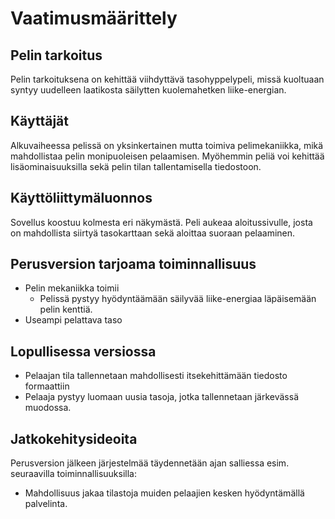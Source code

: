# Vaatimusmäärittely

## Pelin tarkoitus
Pelin tarkoituksena on kehittää viihdyttävä tasohyppelypeli, missä kuoltuaan syntyy uudelleen laatikosta säilytten kuolemahetken liike-energian.


## Käyttäjät

Alkuvaiheessa pelissä on yksinkertainen mutta toimiva pelimekaniikka, mikä mahdollistaa pelin monipuoleisen pelaamisen. Myöhemmin peliä voi kehittää lisäominaisuuksilla sekä pelin tilan tallentamisella tiedostoon. 


## Käyttöliittymäluonnos

Sovellus koostuu kolmesta eri näkymästä. Peli aukeaa aloitussivulle, josta on mahdollista siirtyä tasokarttaan sekä aloittaa suoraan pelaaminen. 

## Perusversion tarjoama toiminnallisuus

- Pelin mekaniikka toimii
  - Pelissä pystyy hyödyntäämään säilyvää liike-energiaa läpäisemään pelin kenttiä.
- Useampi pelattava taso

## Lopullisessa versiossa

- Pelaajan tila tallennetaan mahdollisesti itsekehittämään tiedosto formaattiin
- Pelaaja pystyy luomaan uusia tasoja, jotka tallennetaan järkevässä muodossa.

## Jatkokehitysideoita

Perusversion jälkeen järjestelmää täydennetään ajan salliessa esim. seuraavilla toiminnallisuuksilla:

- Mahdollisuus jakaa tilastoja muiden pelaajien kesken hyödyntämällä palvelinta. 
